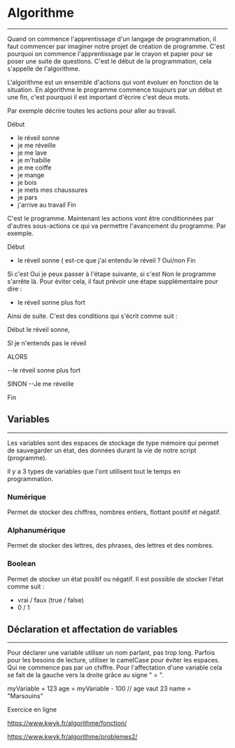 # Algorithme
-------------

Quand on commence l'apprentissage d'un langage de programmation, il faut commencer par imaginer notre projet de création de programme. 
C'est pourquoi on commence l'apprentissage par le crayon et papier pour se poser une suite de questions. 
C'est le début de la programmation, cela s'appelle de l'algorithme. 

L'algorithme est un ensemble d'actions qui vont évoluer en fonction de la situation. 
En algorithme le programme commence toujours par un début et une fin, c'est pourquoi il est important d'écrire c'est deux mots.

Par exemple décrire toutes les actions pour aller au travail. 

Début
- le réveil sonne
- je me réveille
- je me lave
- je m'habille
- je me coiffe
- je mange 
- je bois
- je mets mes chaussures
- je pars
- j'arrive au travail
Fin

C'est le programme. Maintenant les actions vont être conditionnées par d'autres sous-actions ce qui va permettre l'avancement du programme. 
Par exemple. 

Début
- le réveil sonne ( est-ce que j'ai entendu le réveil ? Oui/non
Fin

Si c'est Oui je peux passer à l'étape suivante, si c'est Non le programme s'arrête là. 
Pour éviter cela, il faut prévoir une étape supplémentaire pour dire :
- le réveil sonne plus fort 

Ainsi de suite. 
C'est des conditions qui s'écrit comme suit :

Début
le réveil sonne,

SI je n'entends pas le réveil

ALORS

--le réveil sonne plus fort

SINON
--Je me réveille

Fin




## Variables
-------------

Les variables sont des espaces de stockage de type mémoire qui permet de sauvegarder un état, des données
durant la vie de notre script (programme). 

Il y a 3 types de variables que l'ont utilisent tout le temps en programmation. 

### Numérique

Permet de stocker des chiffres, nombres entiers, flottant positif et négatif. 


### Alphanumérique

Permet de stocker des lettres, des phrases, des lettres et des nombres. 



### Boolean

Permet de stocker un état positif ou négatif. 
Il est possible de stocker l'état comme suit :
- vrai / faux (true / false)
- 0 / 1


## Déclaration et affectation de variables
----------------------------

Pour déclarer une variable utiliser un nom parlant, pas trop long. Parfois pour les besoins de lecture,
utiliser le camelCase pour éviter les espaces. 
Qui ne commence pas par un chiffre. 
Pour l'affectation d'une variable cela se fait de la gauche vers la droite grâce au signe " = ". 

myVariable = 123
age = myVariable - 100       // age vaut 23
name = "Marsouins"










Exercice en ligne

https://www.kwyk.fr/algorithme/fonction/

https://www.kwyk.fr/algorithme/problemes2/
